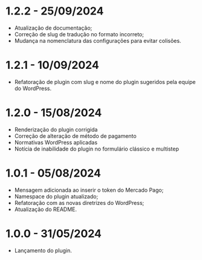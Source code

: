 # 1.2.2 - 25/09/2024
* Atualização de documentação;
* Correção de slug de tradução no formato incorreto;
* Mudança na nomenclatura das configurações para evitar colisões.

# 1.2.1 - 10/09/2024
* Refatoração de plugin com slug e nome do plugin sugeridos pela equipe do WordPress.

# 1.2.0 - 15/08/2024
* Renderização do plugin corrigida
* Correção de alteração de método de pagamento
* Normativas WordPress aplicadas
* Notícia de inabilidade do plugin no formulário clássico e multistep

# 1.0.1 - 05/08/2024
* Mensagem adicionada ao inserir o token do Mercado Pago;
* Namespace do plugin atualizado;
* Refatoração com as novas diretrizes do WordPress;
* Atualização do README.

# 1.0.0 - 31/05/2024
* Lançamento do plugin.